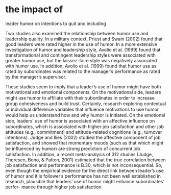 # the impact of

leader humor on intentions to quit and including

Two studies also examined the relationship between humor use and leadership quality. In a military context, Priest and Swain (2002) found that good leaders were rated higher in the use of humor. In a more extensive investigation of humor and leadership style, Avolio et al. (1999) found that transformational and contingent leadership styles were associated with greater humor use, but the laissez-faire style was negatively associated with humor use. In addition, Avolio et al. (1999) found that humor use as rated by subordinates was related to the manager’s performance as rated by the manager’s supervisor.

These studies seem to imply that a leader’s use of humor might have both motivational and emotional components. On the motivational side, leaders might use humor to afﬁliate with their subordinates in order to increase group cohesiveness and build trust. Certainly, research exploring contextual or individual difference variables that inﬂuence motivations to use humor would help us understand how and why humor is initiated. On the emotional side, leaders’ use of humor is associated with an affective inﬂuence on subordinates, which is associated with higher job satisfaction and other job attitudes (e.g., commitment) and attitude-related cognitions (e.g., turnover intentions). Judge and Ilies (2002) studied the affective component of job satisfaction, and showed that momentary moods (such as that which might be inﬂuenced by humor) are strong predictors of concurrent job satisfaction. In addition, a recent meta-analysis of 312 studies (Judge, Thoresen, Bono, & Patton, 2001) estimated that the true correlation between job satisfaction and performance is B.30, which is not inconsequential. So, even though the empirical evidence for the direct link between leader’s use of humor and it is follower’s performance has not been well established in research, plausible that leaders’ use of humor might enhance subordinates’ perfor- mance through higher job satisfaction.